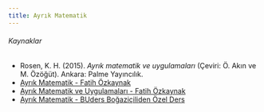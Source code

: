 ```yaml
---
title: Ayrık Matematik
---
```

###### Kaynaklar
- Rosen, K. H. (2015). *Ayrık matematik ve uygulamaları* (Çeviri: Ö. Akın ve M. Özöğüt). Ankara: Palme Yayıncılık.
- [Ayrık Matematik - Fatih Özkaynak](https://www.youtube.com/playlist?list=PLR_3k5Bkz0SBenbc3lTQn2F3_kqwDiIYn)
- [Ayrık Matematik ve Uygulamaları - Fatih Özkaynak](https://www.youtube.com/playlist?list=PLR_3k5Bkz0SApQcYdjQgKHklChQCP-tMR)
- [Ayrık Matematik - BUders Boğaziçiliden Özel Ders](https://www.youtube.com/playlist?list=PLcNWqzWzYG2syBEQheDOG_5T8NplSYRyp)

